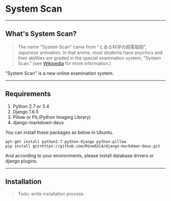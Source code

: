 # System Scan

----
## What's System Scan?

> The name "System Scan" came from "とある科学の超電磁砲", Japanese animation. In that anime, most students have psychics and their abilities are graded in the special examination system, "System Scan." (see [Wikipedia](http://ja.wikipedia.org/wiki/%E3%81%A8%E3%81%82%E3%82%8B%E7%A7%91%E5%AD%A6%E3%81%AE%E8%B6%85%E9%9B%BB%E7%A3%81%E7%A0%B2) for more information.)

"System Scan" is a new online examination system.

----
## Requirements

1. Python 2.7 or 3.4
2. Django 1.6.5
3. Pillow or PIL(Python Imaging Library)
4. django-markdown-deux

You can install these packages as below in Ubuntu.

    apt-get install python2.7 python-django python-pillow
    pip install git+https://github.com/Mine02C4/django-markdown-deux.git

And according to your environments, please install database drivers or django plugins.

----
## Installation

> Todo: write installation process

